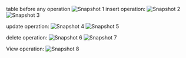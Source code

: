 table before any operation
![Snapshot 1](https://cloud.githubusercontent.com/assets/16962727/12873260/9221d36c-cdde-11e5-9720-c818d6d66ed3.JPG)
insert operation:
![Snapshot 2](https://cloud.githubusercontent.com/assets/16962727/12873253/915da23a-cdde-11e5-89b1-0eff693d248c.JPG)
![Snapshot 3](https://cloud.githubusercontent.com/assets/16962727/12873254/91ba7c08-cdde-11e5-9a3e-5f3a383a9738.JPG)

update operation:
![Snapshot 4](https://cloud.githubusercontent.com/assets/16962727/12873255/91bdd4e8-cdde-11e5-8d54-3496bf0a3577.JPG)
![Snapshot 5](https://cloud.githubusercontent.com/assets/16962727/12873257/91c0381e-cdde-11e5-8593-a0eda334deda.JPG)

delete operation:
![Snapshot 6](https://cloud.githubusercontent.com/assets/16962727/12873256/91c038f0-cdde-11e5-97e7-27eeed7f0fdb.JPG)
![Snapshot 7](https://cloud.githubusercontent.com/assets/16962727/12873258/91c92adc-cdde-11e5-9270-a9fc4dd5fcff.JPG)

View operation:
![Snapshot 8](https://cloud.githubusercontent.com/assets/16962727/12873259/9218407c-cdde-11e5-910f-d392fef32c65.JPG)